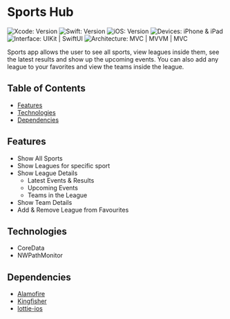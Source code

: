 # Sports Hub

<!-- Project Settings -->
![Xcode: Version](https://img.shields.io/badge/Xcode-14.3-lightgray?logo=Xcode)
![Swift: Version](https://img.shields.io/badge/Swift-5.8-lightgray?logo=Swift)
![iOS: Version](https://img.shields.io/badge/iOS-15.0-lightgray) 
![Devices: iPhone & iPad](https://img.shields.io/badge/Devices-iPhone%20&%20iPad-lightgray)
![Interface: UIKit | SwiftUI](https://img.shields.io/badge/Interface-UIKit-lightgray)
![Architecture: MVC | MVVM | MVC](https://img.shields.io/badge/Architecture-MVVM-lightgray)



<!-- Main Screenshot -->
<!--
<img 
    src="https://techcrunch.com/wp-content/uploads/2020/07/iOS-14.png" 
    alt="Main Screenshot" 
    width=800
/>
-->


<!-- Project bref -->
Sports app allows the user to see all sports, view leagues inside them, see the latest results and show up the upcoming events. You can also add any league to your favorites and view the teams inside the league.



<!-- ____________________________________________________________________________ -->
## Table of Contents
 - [Features](#features)
 - [Technologies](#technologies)
 - [Dependencies](#dependencies)
 <!-- 
 - [Demo Video](#demo-video)
 - [Screenshot](#screenshot)
 -->



<!-- ____________________________________________________________________________ -->
## Features
- Show All Sports
- Show Leagues for specific sport
- Show League Details
    - Latest Events & Results
    - Upcoming Events
    - Teams in the League
- Show Team Details
- Add & Remove League from Favourites


<!-- ____________________________________________________________________________ -->
## Technologies
- CoreData
- NWPathMonitor



<!-- ____________________________________________________________________________ -->
## Dependencies
- [Alamofire](https://github.com/Alamofire/Alamofire)
- [Kingfisher](https://github.com/onevcat/Kingfisher)
- [lottie-ios](https://github.com/airbnb/lottie-ios)



<!-- ____________________________________________________________________________ -->
<!--
## Demo Video

> Click on the image to show the demo video
-->
<!-- Video Link -->
<a href="">
    <!-- Video Image -->
    <!--
    <img 
        src="" 
        alt="Demo Video" 
        height="400"
    />
</a>
-->



<!-- ____________________________________________________________________________ -->
<!--
## Screenshot

First Page | Second Page | Third Page
---------- | ----------- | ----------
![]() | ![]() | ![]()
![]() | ![]() | ![]()
![](https://techcrunch.com/wp-content/uploads/2020/07/iOS-14.png) | ![](https://techcrunch.com/wp-content/uploads/2020/07/iOS-14.png) | ![](https://techcrunch.com/wp-content/uploads/2020/07/iOS-14.png)
-->
